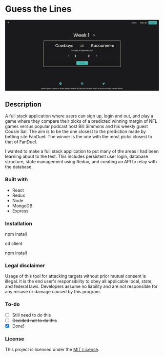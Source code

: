 # Guess the Lines

<div align="center">
  <kbd>
    <img src="./client/src/imgs/gtl.JPG" />
  </kbd>
</div>

## Description

A full stack application where users can sign up, login and out, and play a game where they compare their picks of a predicted winning margin of NFL games versus popular podcast host Bill Simmons and his weekly guest Cousin Sal. The aim is to be the one closest to the prediction made by betting site FanDuel. The winner is the one with the most picks closest to that of FanDuel.

I wanted to make a full stack application to put many of the areas I had been learning about to the test. This includes persistent user login, database structure, state management using Redux, and creating an API to relay with the database.

### Built with

- React
- Redux
- Node
- MongoDB
- Express

### Installation

npm install

cd client

npm install

### Legal disclaimer

Usage of this tool for attacking targets without prior mutual consent is illegal. It is the end user's responsibility to obey all applicable local, state, and federal laws. Developers assume no liability and are not responsible for any misuse or damage caused by this program.

### To-do

- [ ] Still need to do this
- [ ] ~~Decided not to do this~~
- [x] Done!

### License

This project is licensed under the [MIT License](LICENSE.md).
